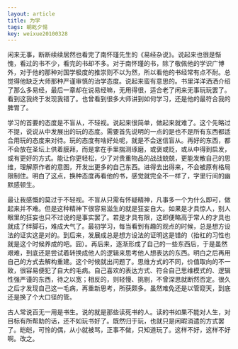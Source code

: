 ```yaml
---
layout: article
title: 为学
tags: 朝乾夕惕
key: weixue20100328
---
```


闲来无事，断断续续居然也看完了南怀瑾先生的《易经杂说》。说起来也很是惭愧，看过的书不少，看完的书却不多。对于南怀瑾的书，除了敬佩他的学识广博外，对于他的那种对国学极度的推崇则不以为然，所以看他的书经常有点不耐。总觉得他缺乏大师那种严谨审慎的治学态度。说起来蛮有意思的。书里洋洋洒洒介绍了那么多易经，最后一章却在说易经嘛，无用得很，适合老了闲来无事玩玩罢了。看到这我终于发现我错了。也曾看到很多大师讲到如何学习，还是他的最符合我的脾胃了。
<!--more-->

学习的首要的态度是不盲从，不轻视。说起来很简单，做起来就难了。这个先略过不提，说说从中发展出的玩的态度。需要首先说明的一点的是也不是所有东西都适合用玩的态度来对待。玩的态度有啥好处呢，就是不会迷信盲从。再好的东西，都不会放在圣坛上供着膜拜，而是拿在手里揣测琢磨，或褒或贬，或从中得到启发，或有更好的方式。能让你更轻松，少了对贵重物品的战战兢兢，更能发散自己的思维，理解原作者的意图，开发出更多的自己东西。进得去出得来，不会被原有格局限制住。明白了这点，换种态度再看他的书，感觉就完全不一样了，字里行间的幽默感顿生。      

最让我感慨的莫过于不轻视。不盲从只需有怀疑精神，凡事多一个为什么即可，做起来并不难。但是这种精神下很容易滋生的就是狂妄自大。如果是才具惊人，别人眼里的狂妄也只不过说的是事实罢了。若是才具有限，这即便略高于常人的才具也就成了绊脚石，难成大气了。最初学习，每当看到有趣的观点的时候，总是想方设法的证实这是对的。到后来，发展成总是想方设法的证明这是错的（抬杠的习性也就是这个时候养成的吧。囧）。再后来，逐渐形成了自己的一些东西后，于是虽然艰难，到底还是尝试着转换成他人的逻辑来思考他人想表达的东西。明白之后再用自己的方式去解构重建。这个时候就出问题了。思维方式的不同，价值取向的不一致，很容易便犯了自大的毛病。自己喜欢的表达方式、符合自己思维模式的、逻辑性强严谨的东西，待之以宽；相反的，则轻慢、挑剔，不曾深思就断然否定。很久之后才发现自己这一毛病，再重新思考，所获颇多。虽然难免还是以管窥天，到底还是换了个大口径的管。      

古人常说百无一用是书生。说的就是那些读死书的人。读的书如果不能对人生，对目标有所帮助的话，还不如玩书好了。既然归于玩，也就只是闲暇消遣的方式罢了。皑皑，可怜的偶，从小就被骂，正事不做，只知道玩了。这样不好，这样不好啊。改之。